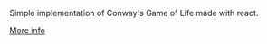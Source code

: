 Simple implementation of Conway's Game of Life made with react.

[More info](https://en.wikipedia.org/wiki/Conway%27s_Game_of_Life)
